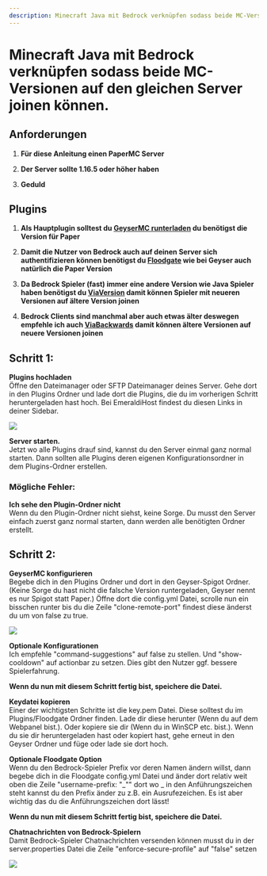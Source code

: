 ```yaml
---
description: Minecraft Java mit Bedrock verknüpfen sodass beide MC-Versionen auf den gleichen Server joinen können.
---
```


# Minecraft Java mit Bedrock verknüpfen sodass beide MC-Versionen auf den gleichen Server joinen können.

## Anforderungen

1. <b>Für diese Anleitung einen PaperMC Server</b>

2. <b>Der Server sollte 1.16.5 oder höher haben</b>

3. <b>Geduld</b>

## Plugins

1. <b>Als Hauptplugin solltest du [GeyserMC runterladen](https://geysermc.org/download?project=geyser) du benötigst die Version für Paper</b>

2. <b>Damit die Nutzer von Bedrock auch auf deinen Server sich authentifizieren können benötigst du [Floodgate](https://geysermc.org/download?project=floodgate) wie bei Geyser auch natürlich die Paper Version</b>

3. <b>Da Bedrock Spieler (fast) immer eine andere Version wie Java Spieler haben benötigst du [ViaVersion](https://www.spigotmc.org/resources/viaversion.19254/) damit können Spieler mit neueren Versionen auf ältere Version joinen</b>

4. <b>Bedrock Clients sind manchmal aber auch etwas älter deswegen empfehle ich auch [ViaBackwards](https://www.spigotmc.org/resources/viabackwards.27448/) damit können ältere Versionen auf neuere Versionen joinen</b>

## Schritt 1:

  <b>Plugins hochladen</b><br>
    Öffne den Dateimanager oder SFTP Dateimanager deines Server.
    Gehe dort in den Plugins Ordner und lade dort die Plugins,
    die du im vorherigen Schritt heruntergeladen hast hoch.
    Bei EmeraldiHost findest du diesen Links in deiner Sidebar.
    
  <img src="https://i.imgur.com/YcXtUvJ.png" />

  <b>Server starten.</b><br>
    Jetzt wo alle Plugins drauf sind,
    kannst du den Server einmal ganz normal starten.
    Dann sollten alle Plugins deren eigenen Konfigurationsordner
    in dem Plugins-Ordner erstellen.
    
### Mögliche Fehler:

  <b>Ich sehe den Plugin-Ordner nicht</b><br>
    Wenn du den Plugin-Ordner nicht siehst, keine Sorge.
    Du musst den Server einfach zuerst ganz normal starten,
    dann werden alle benötigten Ordner erstellt.

## Schritt 2:
  <b>GeyserMC konfigurieren</b><br>
    Begebe dich in den Plugins Ordner und dort in den
    Geyser-Spigot Ordner. (Keine Sorge du hast nicht
    die falsche Version runtergeladen, Geyser nennt
    es nur Spigot statt Paper.) Öffne dort die config.yml
    Datei, scrolle nun ein bisschen runter bis du die Zeile
    "clone-remote-port" findest diese änderst du um von false
    zu true.

  <img src="https://i.imgur.com/fN14tcw.png" />

  <b>Optionale Konfigurationen</b><br>
    Ich empfehle "command-suggestions" auf false zu stellen.
    Und "show-cooldown" auf actionbar zu setzen.
    Dies gibt den Nutzer ggf. bessere Spielerfahrung.

  <b>Wenn du nun mit diesem Schritt fertig bist,
  speichere die Datei.</b><br>

  <b>Keydatei kopieren</b><br>
    Einer der wichtigsten Schritte ist die key.pem Datei.
    Diese solltest du im Plugins/Floodgate Ordner finden.
    Lade dir diese herunter (Wenn du auf dem Webpanel bist.).
    Oder kopiere sie dir (Wenn du in WinSCP etc. bist.).
    Wenn du sie dir heruntergeladen hast oder kopiert hast,
    gehe erneut in den Geyser Ordner und füge oder lade sie dort hoch.

  <b>Optionale Floodgate Option</b><br>
   Wenn du den Bedrock-Spieler Prefix vor deren Namen ändern willst,
   dann begebe dich in die Floodgate config.yml Datei und änder dort 
   relativ weit oben die Zeile "username-prefix: "_"" dort wo _ in den
   Anführungszeichen steht kannst du den Prefix änder zu z.B. ein Ausrufezeichen.
   Es ist aber wichtig das du die Anführungszeichen dort lässt!

  <b>Wenn du nun mit diesem Schritt fertig bist,
    speichere die Datei.</b><br>

  <b>Chatnachrichten von Bedrock-Spielern</b><br>
    Damit Bedrock-Spieler Chatnachrichten versenden können musst du
    in der server.properties Datei die Zeile "enforce-secure-profile"
    auf "false" setzen

  <img src="https://i.imgur.com/IDylgtD.png" />
